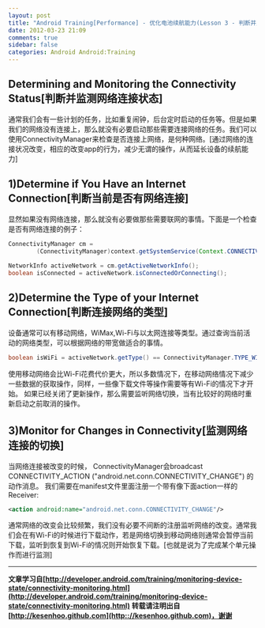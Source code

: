```yaml
---
layout: post
title: "Android Training[Performance] - 优化电池续航能力(Lesson 3 - 判断并监测网络连接状态)"
date: 2012-03-23 21:09
comments: true
sidebar: false
categories: Android Android:Training
---
```


## Determining and Monitoring the Connectivity Status[判断并监测网络连接状态]
通常我们会有一些计划的任务，比如重复闹钟，后台定时启动的任务等。但是如果我们的网络没有连接上，那么就没有必要启动那些需要连接网络的任务。我们可以使用ConnectivityManager来检查是否连接上网络，是何种网络。[通过网络的连接状况改变，相应的改变app的行为，减少无谓的操作，从而延长设备的续航能力]

## 1)Determine if You Have an Internet Connection[判断当前是否有网络连接]
显然如果没有网络连接，那么就没有必要做那些需要联网的事情。下面是一个检查是否有网络连接的例子：

<!-- More -->

```java
ConnectivityManager cm =  
        (ConnectivityManager)context.getSystemService(Context.CONNECTIVITY_SERVICE);  
   
NetworkInfo activeNetwork = cm.getActiveNetworkInfo();  
boolean isConnected = activeNetwork.isConnectedOrConnecting();  
```
## 2)Determine the Type of your Internet Connection[判断连接网络的类型]
设备通常可以有移动网络，WiMax,Wi-Fi与以太网连接等类型。通过查询当前活动的网络类型，可以根据网络的带宽做适合的事情。
```java
boolean isWiFi = activeNetwork.getType() == ConnectivityManager.TYPE_WIFI;  
```
使用移动网络会比Wi-Fi花费代价更大，所以多数情况下，在移动网络情况下减少一些数据的获取操作，同样，一些像下载文件等操作需要等有Wi-Fi的情况下才开始。
如果已经关闭了更新操作，那么需要监听网络切换，当有比较好的网络时重新启动之前取消的操作。

## 3)Monitor for Changes in Connectivity[监测网络连接的切换]
当网络连接被改变的时候， ConnectivityManager会broadcast CONNECTIVITY_ACTION ("android.net.conn.CONNECTIVITY_CHANGE") 的动作消息。
我们需要在manifest文件里面注册一个带有像下面action一样的Receiver:
```xml
<action android:name="android.net.conn.CONNECTIVITY_CHANGE"/>  
```
通常网络的改变会比较频繁，我们没有必要不间断的注册监听网络的改变。通常我们会在有Wi-Fi的时候进行下载动作，若是网络切换到移动网络则通常会暂停当前下载，监听到恢复到Wi-Fi的情况则开始恢复下载。[也就是说为了完成某个单元操作而进行监测]

***
**文章学习自[http://developer.android.com/training/monitoring-device-state/connectivity-monitoring.html](http://developer.android.com/training/monitoring-device-state/connectivity-monitoring.html)**
**转载请注明出自[http://kesenhoo.github.com](http:://kesenhoo.github.com)，谢谢**

